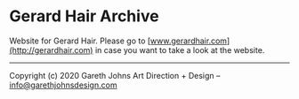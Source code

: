 # Gerard Hair Archive

Website for Gerard Hair. Please go to [www.gerardhair.com](http://gerardhair.com) in case you want to take a look at the website.

* * *

Copyright (c) 2020 Gareth Johns Art Direction + Design – info@garethjohnsdesign.com